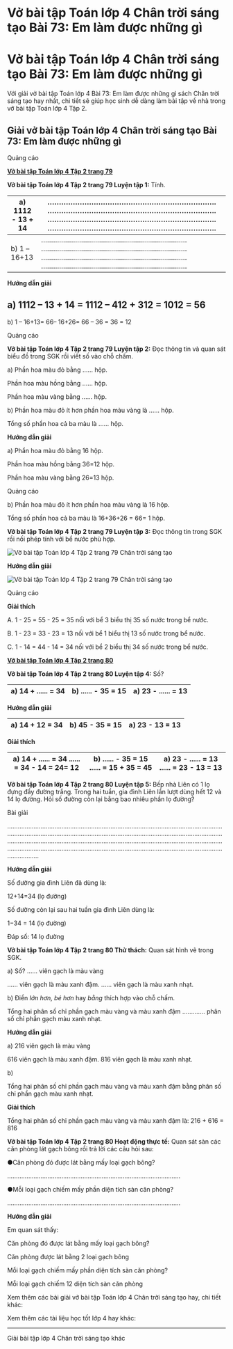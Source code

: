 # Vở bài tập Toán lớp 4 Chân trời sáng tạo Bài 73: Em làm được những gì

# Vở bài tập Toán lớp 4 Chân trời sáng tạo Bài 73: Em làm được những gì

Với giải vở bài tập Toán lớp 4 Bài 73: Em làm được những gì sách Chân trời sáng tạo hay nhất, chi tiết sẽ giúp học sinh dễ dàng làm bài tập về nhà trong vở bài tập Toán lớp 4 Tập 2.

## Giải vở bài tập Toán lớp 4 Chân trời sáng tạo Bài 73: Em làm được những gì

Quảng cáo

[**Vở bài tập Toán lớp 4 Tập 2 trang 79**](https://vietjack.com/vbt-toan-4-ct/vbt-toan-lop-4-tap-2-trang-79-chan-troi.jsp)

**Vở bài tập Toán lớp 4 Tập 2 trang 79 Luyện tập 1:** Tính.

a) 1112 \- 13 \+ 14 |  ………………………………………………………………. ………………………………………………………………. ………………………………………………………………. ……………………………………………………………….  
---|---  
b) 1 –16+13 |  ………………………………………………………………. ………………………………………………………………. ………………………………………………………………. ……………………………………………………………….  
  
**Hướng dẫn giải**

a) 1112 – 13 \+ 14 = 1112 – 412 \+ 312 = 1012 = 56  
---  
b) 1 – 16+13= 66– 16+26= 66 – 36 = 36 = 12  
  
Quảng cáo

**Vở bài tập Toán lớp 4 Tập 2 trang 79 Luyện tập 2:** Đọc thông tin và quan sát biểu đồ trong SGK rồi viết số vào chỗ chấm.

a) Phần hoa màu đỏ bằng ...... hộp.

Phần hoa màu hồng bằng ...... hộp.

Phần hoa màu vàng bằng ...... hộp.

b) Phần hoa màu đỏ ít hơn phần hoa màu vàng là ...... hộp.

Tổng số phần hoa cả ba màu là ...... hộp.

**Hướng dẫn giải**

a) Phần hoa màu đỏ bằng 16 hộp.

Phần hoa màu hồng bằng 36=12 hộp.

Phần hoa màu vàng bằng 26=13 hộp.

Quảng cáo

b) Phần hoa màu đỏ ít hơn phần hoa màu vàng là 16 hộp.

Tổng số phần hoa cả ba màu là 16+36+26 = 66= 1 hộp.

**Vở bài tập Toán lớp 4 Tập 2 trang 79 Luyện tập 3:** Đọc thông tin trong SGK rồi nối phép tính với bể nước phù hợp.

![Vở bài tập Toán lớp 4 Tập 2 trang 79 Chân trời sáng tạo](https://vietjack.com/vbt-toan-4-ct/images/vbt-toan-lop-4-tap-2-trang-79-chan-troi.PNG)

**Hướng dẫn giải**

![Vở bài tập Toán lớp 4 Tập 2 trang 79 Chân trời sáng tạo](https://vietjack.com/vbt-toan-4-ct/images/vbt-toan-lop-4-tap-2-trang-79-chan-troi-1.PNG)

Quảng cáo

**Giải thích**

A. 1 - 25 = 55 \- 25 = 35 nối với bể 3 biểu thị 35 số nước trong bể nước.

B. 1 - 23 = 33 \- 23 = 13 nối với bể 1 biểu thị 13 số nước trong bể nước.

C. 1 - 14 = 44 \- 14 = 34 nối với bể 2 biểu thị 34 số nước trong bể nước.

[**Vở bài tập Toán lớp 4 Tập 2 trang 80**](https://vietjack.com/vbt-toan-4-ct/vbt-toan-lop-4-tap-2-trang-80-chan-troi.jsp)

**Vở bài tập Toán lớp 4 Tập 2 trang 80 Luyện tập 4:** Số?

a) 14 \+ ...... = 34 | b) ...... \- 35 = 15 | a) 23 \- ...... = 13  
---|---|---  
  
**Hướng dẫn giải**

a) 14 \+ 12 = 34 | b) 45 \- 35 = 15 | a) 23 \- 13 = 13  
---|---|---  
  
**Giải thích**

a) 14 \+ ...... = 34 ...... = 34 \- 14 = 24= 12 |  b) ...... \- 35 = 15 ...... = 15 \+ 35 = 45 |  a) 23 \- ...... = 13 ...... = 23 \- 13 = 13  
---|---|---  
  
**Vở bài tập Toán lớp 4 Tập 2 trang 80 Luyện tập 5:** Bếp nhà Liên có 1 lọ đựng đầy đường trắng. Trong hai tuần, gia đình Liên lần lượt dùng hết 12 và 14 lọ đường. Hỏi số đường còn lại bằng bao nhiêu phần lọ đường?

Bài giải

……………………………………………………………………………………………………………………………………………………………………………………………………………………………………………………………………………………………………………………………………………………………………………………………………………………………………………………………………

**Hướng dẫn giải**

Số đường gia đình Liên đã dùng là:

12+14=34 (lọ đường)

Số đường còn lại sau hai tuần gia đình Liên dùng là:

1−34 = 14 (lọ đường)

Đáp số: 14 lọ đường

**Vở bài tập Toán lớp 4 Tập 2 trang 80 Thử thách:** Quan sát hình vẽ trong SGK.

a) Số? ...... viên gạch là màu vàng

...... viên gạch là màu xanh đậm. ...... viên gạch là màu xanh nhạt.

b) Điền _lớn hơn, bé hơn_ hay _bằng_ thích hợp vào chỗ chấm.

Tổng hai phân số chỉ phần gạch màu vàng và màu xanh đậm …………. phân số chỉ phần gạch màu xanh nhạt.

**Hướng dẫn giải**

a) 216 viên gạch là màu vàng

616 viên gạch là màu xanh đậm. 816 viên gạch là màu xanh nhạt.

b) 

Tổng hai phân số chỉ phần gạch màu vàng và màu xanh đậm bằng phân số chỉ phần gạch màu xanh nhạt.

**Giải thích**

Tổng hai phân số chỉ phần gạch màu vàng và màu xanh đậm là: 216 \+ 616 = 816

**Vở bài tập Toán lớp 4 Tập 2 trang 80 Hoạt động thực tế:** Quan sát sàn các căn phòng lát gạch bông rồi trả lời các câu hỏi sau:

●Căn phòng đó được lát bằng mấy loại gạch bông?

………………………………………………………………………………………

●Mỗi loại gạch chiếm mấy phần diện tích sàn căn phòng?

………………………………………………………………………………………

**Hướng dẫn giải**

Em quan sát thấy:

Căn phòng đó được lát bằng mấy loại gạch bông?

Căn phòng được lát bằng 2 loại gạch bông

Mỗi loại gạch chiếm mấy phần diện tích sàn căn phòng?

Mỗi loại gạch chiếm 12 diện tích sàn căn phòng

Xem thêm các bài giải vở bài tập Toán lớp 4 Chân trời sáng tạo hay, chi tiết khác:

Xem thêm các tài liệu học tốt lớp 4 hay khác:

* * *

Giải bài tập lớp 4 Chân trời sáng tạo khác

